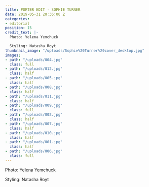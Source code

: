 ```yaml
---
title: PORTER EDIT - SOPHIE TURNER
date: 2019-05-31 20:36:00 Z
categories:
- editorial
position: 15
credit_text: |-
  Photo: Yelena Yemchuck

  Styling: Natasha Royt
thumbnail_image: "/uploads/Sophie%20Turner%20cover_desktop.jpg"
images:
- path: "/uploads/004.jpg"
  class: full
- path: "/uploads/012.jpg"
  class: half
- path: "/uploads/005.jpg"
  class: half
- path: "/uploads/008.jpg"
  class: half
- path: "/uploads/011.jpg"
  class: half
- path: "/uploads/009.jpg"
  class: full
- path: "/uploads/002.jpg"
  class: half
- path: "/uploads/007.jpg"
  class: half
- path: "/uploads/010.jpg"
  class: half
- path: "/uploads/001.jpg"
  class: half
- path: "/uploads/006.jpg"
  class: full
---
```


Photo: Yelena Yemchuck

Styling: Natasha Royt